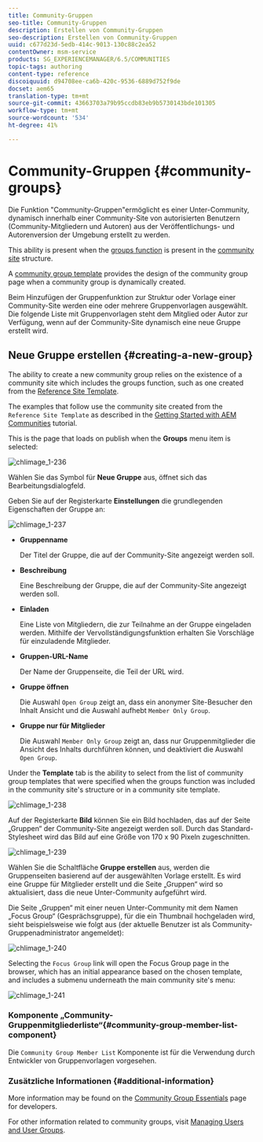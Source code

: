 ```yaml
---
title: Community-Gruppen
seo-title: Community-Gruppen
description: Erstellen von Community-Gruppen
seo-description: Erstellen von Community-Gruppen
uuid: c677d23d-5edb-414c-9013-130c88c2ea52
contentOwner: msm-service
products: SG_EXPERIENCEMANAGER/6.5/COMMUNITIES
topic-tags: authoring
content-type: reference
discoiquuid: d94708ee-ca6b-420c-9536-6889d752f9de
docset: aem65
translation-type: tm+mt
source-git-commit: 43663703a79b95ccdb83eb9b5730143bde101305
workflow-type: tm+mt
source-wordcount: '534'
ht-degree: 41%

---
```



# Community-Gruppen {#community-groups}

Die Funktion &quot;Community-Gruppen&quot;ermöglicht es einer Unter-Community, dynamisch innerhalb einer Community-Site von autorisierten Benutzern (Community-Mitgliedern und Autoren) aus der Veröffentlichungs- und Autorenversion der Umgebung erstellt zu werden.

This ability is present when the [groups function](/help/communities/functions.md#groups-function) is present in the [community site](/help/communities/sites-console.md) structure.

A [community group template](/help/communities/tools-groups.md) provides the design of the community group page when a community group is dynamically created.

Beim Hinzufügen der Gruppenfunktion zur Struktur oder Vorlage einer Community-Site werden eine oder mehrere Gruppenvorlagen ausgewählt. Die folgende Liste mit Gruppenvorlagen steht dem Mitglied oder Autor zur Verfügung, wenn auf der Community-Site dynamisch eine neue Gruppe erstellt wird.

## Neue Gruppe erstellen {#creating-a-new-group}

The ability to create a new community group relies on the existence of a community site which includes the groups function, such as one created from the [Reference Site Template](/help/communities/sites.md).

The examples that follow use the community site created from the `Reference Site Template` as described in the [Getting Started with AEM Communities](/help/communities/getting-started.md) tutorial.

This is the page that loads on publish when the **Groups** menu item is selected:

![chlimage_1-236](assets/chlimage_1-236.png)

Wählen Sie das Symbol für **Neue Gruppe** aus, öffnet sich das Bearbeitungsdialogfeld.

Geben Sie auf der Registerkarte **Einstellungen** die grundlegenden Eigenschaften der Gruppe an:

![chlimage_1-237](assets/chlimage_1-237.png)

* **Gruppenname**

   Der Titel der Gruppe, die auf der Community-Site angezeigt werden soll.

* **Beschreibung**

   Eine Beschreibung der Gruppe, die auf der Community-Site angezeigt werden soll.

* **Einladen**

   Eine Liste von Mitgliedern, die zur Teilnahme an der Gruppe eingeladen werden. Mithilfe der Vervollständigungsfunktion erhalten Sie Vorschläge für einzuladende Mitglieder.

* **Gruppen-URL-Name**

   Der Name der Gruppenseite, die Teil der URL wird.

* **Gruppe öffnen**

   Die Auswahl `Open Group` zeigt an, dass ein anonymer Site-Besucher den Inhalt Ansicht und die Auswahl aufhebt `Member Only Group`.

* **Gruppe nur für Mitglieder**

   Die Auswahl `Member Only Group` zeigt an, dass nur Gruppenmitglieder die Ansicht des Inhalts durchführen können, und deaktiviert die Auswahl `Open Group`.

Under the **Template** tab is the ability to
select from the list of community group templates that were specified when the groups function was included in the community site&#39;s structure or in a community site template.

![chlimage_1-238](assets/chlimage_1-238.png)

Auf der Registerkarte **Bild** können Sie ein Bild hochladen, das auf der Seite „Gruppen“ der Community-Site angezeigt werden soll. Durch das Standard-Stylesheet wird das Bild auf eine Größe von 170 x 90 Pixeln zugeschnitten.

![chlimage_1-239](assets/chlimage_1-239.png)

Wählen Sie die Schaltfläche **Gruppe erstellen** aus, werden die Gruppenseiten basierend auf der ausgewählten Vorlage erstellt. Es wird eine Gruppe für Mitglieder erstellt und die Seite „Gruppen“ wird so aktualisiert, dass die neue Unter-Community aufgeführt wird.

Die Seite „Gruppen“ mit einer neuen Unter-Community mit dem Namen „Focus Group“ (Gesprächsgruppe), für die ein Thumbnail hochgeladen wird, sieht beispielsweise wie folgt aus (der aktuelle Benutzer ist als Community-Gruppenadministrator angemeldet):

![chlimage_1-240](assets/chlimage_1-240.png)

Selecting the `Focus Group` link will open the Focus Group page in the browser, which has an initial appearance based on the chosen template, and includes a submenu underneath the main community site&#39;s menu:

![chlimage_1-241](assets/chlimage_1-241.png)

### Komponente „Community-Gruppenmitgliederliste“{#community-group-member-list-component}

Die `Community Group Member List` Komponente ist für die Verwendung durch Entwickler von Gruppenvorlagen vorgesehen.

### Zusätzliche Informationen {#additional-information}

More information may be found on the [Community Group Essentials](/help/communities/essentials-groups.md) page for developers.

For other information related to community groups, visit [Managing Users and User Groups](/help/communities/users.md).
